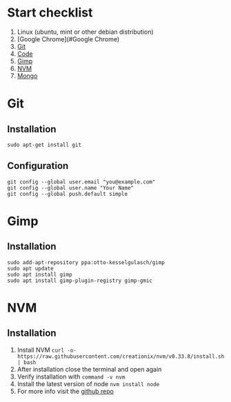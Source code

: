# Start checklist

1. Linux (ubuntu, mint or other debian distribution)
2. [Google Chrome](#Google Chrome)
3. [Git](#Git)
4. [Code](#Code)
5. [Gimp](#Gimp)
6. [NVM](#NVM)
7. [Mongo](#Mongo)

# Git

## Installation

    sudo apt-get install git

## Configuration

    git config --global user.email "you@example.com"
    git config --global user.name "Your Name"
    git config --global push.default simple

# Gimp

## Installation

    sudo add-apt-repository ppa:otto-kesselgulasch/gimp
    sudo apt update
    sudo apt install gimp
    sudo apt install gimp-plugin-registry gimp-gmic

# NVM

## Installation

1. Install NVM `curl -o- https://raw.githubusercontent.com/creationix/nvm/v0.33.8/install.sh | bash`
2. After installation close the terminal and open again
3. Verify installation with `command -v nvm`
4. Install the latest version of node `nvm install node`
5. For more info visit the [github repo](https://github.com/creationix/nvm)
